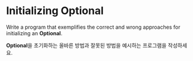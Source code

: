 # Initializing Optional

Write a program that exemplifies the correct and wrong approaches for initializing an **Optional**.

**Optional**을 초기화하는 올바른 방법과 잘못된 방법을 예시하는 프로그램을 작성하세요.
